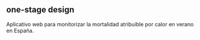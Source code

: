 ## one-stage design
Aplicativo web para monitorizar la mortalidad atribuible por calor en verano en España.
